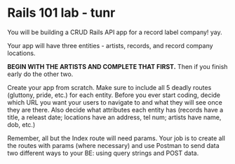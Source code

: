 # Rails 101 lab - tunr

You will be building a CRUD Rails API app for a record label company! yay.

Your app will have three entities - artists, records, and record company locations.

**BEGIN WITH THE ARTISTS AND COMPLETE THAT FIRST.** Then if you finish early do the other two.

Create your app from scratch. Make sure to include all 5 deadly routes (gluttony, pride, etc.) for each entity. Before you ever start coding, decide which URL you want your users to navigate to and what they will see once they are there. Also decide what attributes each entity has (records have a title, a releast date; locations have an address, tel num; artists have name, dob, etc.)

Remember, all but the Index route will need params. Your job is to create all the routes with params (where necessary) and use Postman to send data two different ways to your BE: using query strings and POST data.
